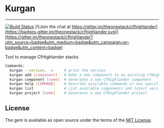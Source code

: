# Kurgan
---

[![Build Status](https://travis-ci.com/theonestack/kurgan.svg?branch=master)](https://travis-ci.com/theonestack/kurgan) [![Join the chat at https://gitter.im/theonestack/cfhighlander](https://badges.gitter.im/theonestack/cfhighlander.svg)](https://gitter.im/theonestack/cfhighlander?utm_source=badge&utm_medium=badge&utm_campaign=pr-badge&utm_content=badge)

Tool to manage CfHighlander stacks

```bash
Commands:
  kurgan --version, -v     # print the version
  kurgan add [component]   # Adds a new component to an existing CfHighlander project
  kurgan component [name]  # Generates a new CfHighlander component
  kurgan help [COMMAND]    # Describe available commands or one specific command
  kurgan list              # List available components and latest version from theonestack github
  kurgan project [name]    # Generates a new CfHighlander project
```

## License

The gem is available as open source under the terms of the [MIT License](https://opensource.org/licenses/MIT).
